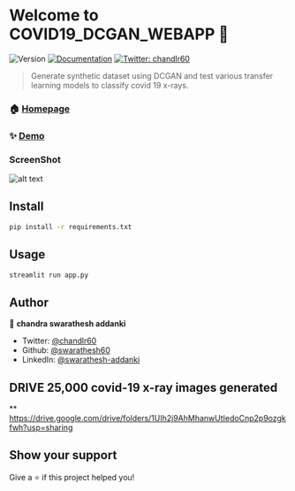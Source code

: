 # Welcome to COVID19_DCGAN_WEBAPP 👋
![Version](https://img.shields.io/badge/version-1-blue.svg?cacheSeconds=2592000)
[![Documentation](https://img.shields.io/badge/documentation-yes-brightgreen.svg)](https://github.com/streamlit/streamlit/blob/develop/README.md)
[![Twitter: chandlr60](https://img.shields.io/twitter/follow/chandlr60.svg?style=social)](https://twitter.com/chandlr60)

> Generate  synthetic dataset using DCGAN and test various transfer learning models to classify covid 19 x-rays.

### 🏠 [Homepage](http://34.222.84.229:8501)

### ✨ [Demo](http://34.222.84.229:8501)

### ScreenShot

![alt text](https://github.com/swarathesh/COVID_CSGAN_WEBAPP/blob/master/screenshots/covi18.png?raw=true)

## Install

```sh
pip install -r requirements.txt
```

## Usage

```sh
streamlit run app.py 
```

## Author

👤 **chandra swarathesh addanki**

* Twitter: [@chandlr60](https://twitter.com/chandlr60)
* Github: [@swarathesh60](https://github.com/swarathesh60)
* LinkedIn: [@swarathesh-addanki](https://linkedin.com/in/swarathesh-addanki)

## DRIVE 25,000 covid-19 x-ray images generated
** https://drive.google.com/drive/folders/1UIh2j9AhMhanwUtIedoCnp2p9ozgkfwh?usp=sharing

## Show your support



Give a ⭐️ if this project helped you!

